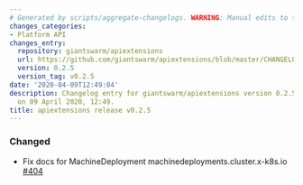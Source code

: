 ```yaml
---
# Generated by scripts/aggregate-changelogs. WARNING: Manual edits to this files will be overwritten.
changes_categories:
- Platform API
changes_entry:
  repository: giantswarm/apiextensions
  url: https://github.com/giantswarm/apiextensions/blob/master/CHANGELOG.md#025---2020-04-09
  version: 0.2.5
  version_tag: v0.2.5
date: '2020-04-09T12:49:04'
description: Changelog entry for giantswarm/apiextensions version 0.2.5, published
  on 09 April 2020, 12:49.
title: apiextensions release v0.2.5
---
```


### Changed
- Fix docs for MachineDeployment machinedeployments.cluster.x-k8s.io [#404](https://github.com/giantswarm/apiextensions/pull/404)
